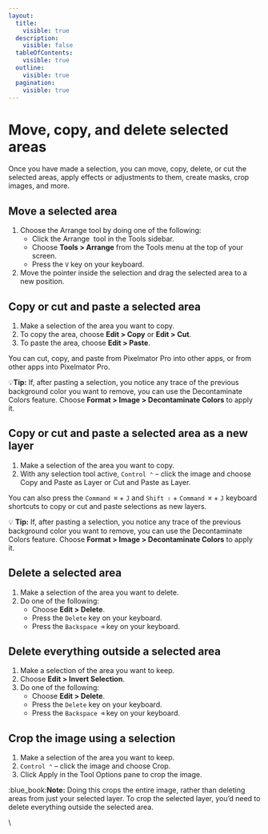 ```yaml
---
layout:
  title:
    visible: true
  description:
    visible: false
  tableOfContents:
    visible: true
  outline:
    visible: true
  pagination:
    visible: true
---
```


# Move, copy, and delete selected areas

Once you have made a selection, you can move, copy, delete, or cut the selected areas, apply effects or adjustments to them, create masks, crop images, and more.

## Move a selected area

1. Choose the Arrange tool by doing one of the following:
   * Click the Arrange <img src="https://help.pixelmator.com/pixelmator-pro/3.5/assets/English/1580998658000.png" alt="" data-size="line"> tool in the Tools sidebar.
   * Choose **Tools > Arrange** from the Tools menu at the top of your screen.
   * Press the `V` key on your keyboard.
2. Move the pointer inside the selection and drag the selected area to a new position.

## Copy or cut and paste a selected area

1. Make a selection of the area you want to copy.
2. To copy the area, choose **Edit > Copy** or **Edit > Cut**.
3. To paste the area, choose **Edit > Paste**. 

You can cut, copy, and paste from Pixelmator Pro into other apps, or from other apps into Pixelmator Pro.

&#x20;:bulb:**Tip:** If, after pasting a selection, you notice any trace of the previous background color you want to remove, you can use the Decontaminate Colors feature. Choose **Format > Image > Decontaminate Colors** to apply it.&#x20;

## Copy or cut and paste a selected area as a new layer

1. Make a selection of the area you want to copy.
2. With any selection tool active, `Control ⌃` – click the image and choose Copy and Paste as Layer or Cut and Paste as Layer.

You can also press the `Command ⌘` + `J` and `Shift ⇧` + `Command ⌘` + `J` keyboard shortcuts to copy or cut and paste selections as new layers.

:bulb: **Tip:** If, after pasting a selection, you notice any trace of the previous background color you want to remove, you can use the Decontaminate Colors feature. Choose **Format > Image > Decontaminate Colors** to apply it.

## Delete a selected area

1. Make a selection of the area you want to delete.
2. Do one of the following:
   * Choose **Edit > Delete**.
   * Press the `Delete` key on your keyboard.
   * Press the `Backspace ⌫` key on your keyboard.

## Delete everything outside a selected area

1. Make a selection of the area you want to keep.
2. Choose **Edit > Invert Selection**.
3. Do one of the following:
   * Choose **Edit > Delete**.
   * Press the `Delete` key on your keyboard.
   * Press the `Backspace ⌫` key on your keyboard.

## Crop the image using a selection

1. Make a selection of the area you want to keep.
2. `Control ⌃` – click the image and choose Crop.
3. Click Apply in the Tool Options pane to crop the image.

:blue\_book:**Note:** Doing this crops the entire image, rather than deleting areas from just your selected layer. To crop the selected layer, you’d need to delete everything outside the selected area.

\
